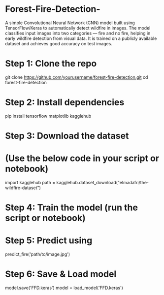 # Forest-Fire-Detection-

A simple Convolutional Neural Network (CNN) model built using TensorFlow/Keras to automatically detect wildfire in images. The model classifies input images into two categories — fire and no fire, helping in early wildfire detection from visual data. It is trained on a publicly available dataset and achieves good accuracy on test images.


# Step 1: Clone the repo
git clone https://github.com/yourusername/forest-fire-detection.git
cd forest-fire-detection

# Step 2: Install dependencies
pip install tensorflow matplotlib kagglehub

# Step 3: Download the dataset
# (Use the below code in your script or notebook)
import kagglehub
path = kagglehub.dataset_download("elmadafri/the-wildfire-dataset")

# Step 4: Train the model (run the script or notebook)

# Step 5: Predict using
predict_fire('path/to/image.jpg')

# Step 6: Save & Load model
model.save('FFD.keras')
model = load_model('FFD.keras')
